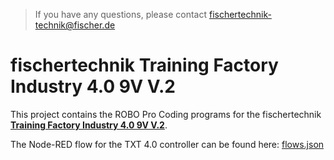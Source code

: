 > If you have any questions, please contact fischertechnik-technik@fischer.de

# fischertechnik Training Factory Industry 4.0 9V V.2
This project contains the ROBO Pro Coding programs for the fischertechnik [**Training Factory Industry 4.0 9V V.2**](https://www.fischertechnik.de/en/products/industry-and-universities/training-models/567769-training-factory-industry-4-0-9v-v-2).

The Node-RED flow for the TXT 4.0 controller can be found here:
[flows.json](https://git.fischertechnik-cloud.com/node-red/training-factory-industry-4.0-9v-v.2/-/blob/main/flows.json?ref_type=heads)

